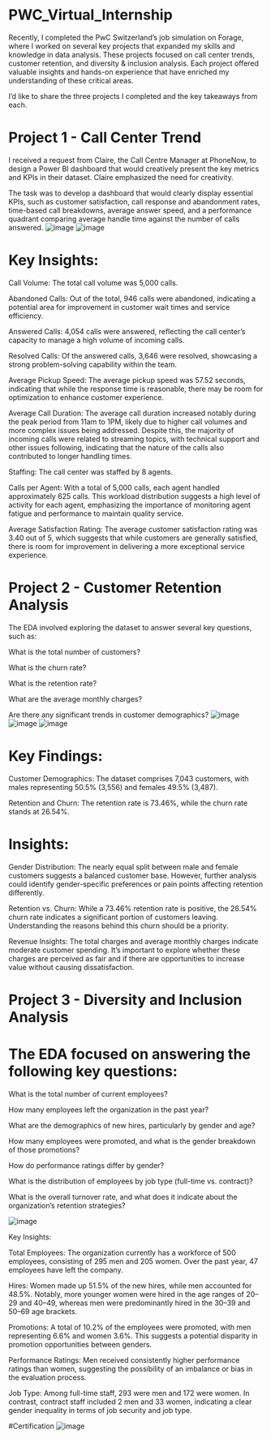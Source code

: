 # PWC_Virtual_Internship
Recently, I completed the PwC Switzerland’s job simulation on Forage, where I worked on several key projects that expanded my skills and knowledge in data analysis. These projects focused on call center trends, customer retention, and diversity & inclusion analysis. Each project offered valuable insights and hands-on experience that have enriched my understanding of these critical areas.

I’d like to share the three projects I completed and the key takeaways from each.

# Project 1 - Call Center Trend
I received a request from Claire, the Call Centre Manager at PhoneNow, to design a Power BI dashboard that would creatively present the key metrics and KPIs in their dataset. Claire emphasized the need for creativity.

The task was to develop a dashboard that would clearly display essential KPIs, such as customer satisfaction, call response and abandonment rates, time-based call breakdowns, average answer speed, and a performance quadrant comparing average handle time against the number of calls answered.
![image](https://github.com/user-attachments/assets/51d33e66-0323-46ab-a4a8-3b5746f628e5)
![image](https://github.com/user-attachments/assets/0eff9335-35b0-4614-8bc2-6cb96f34126e)
# Key Insights:

Call Volume: The total call volume was 5,000 calls.

Abandoned Calls: Out of the total, 946 calls were abandoned, indicating a potential area for improvement in customer wait times and service efficiency.

Answered Calls: 4,054 calls were answered, reflecting the call center’s capacity to manage a high volume of incoming calls.

Resolved Calls: Of the answered calls, 3,646 were resolved, showcasing a strong problem-solving capability within the team.

Average Pickup Speed: The average pickup speed was 57.52 seconds, indicating that while the response time is reasonable, there may be room for optimization to enhance customer experience.

Average Call Duration: The average call duration increased notably during the peak period from 11am to 1PM, likely due to higher call volumes and more complex issues being addressed. Despite this, the majority of incoming calls were related to streaming topics, with technical support and other issues following, indicating that the nature of the calls also contributed to longer handling times.

Staffing: The call center was staffed by 8 agents.

Calls per Agent: With a total of 5,000 calls, each agent handled approximately 625 calls. This workload distribution suggests a high level of activity for each agent, emphasizing the importance of monitoring agent fatigue and performance to maintain quality service.

Average Satisfaction Rating: The average customer satisfaction rating was 3.40 out of 5, which suggests that while customers are generally satisfied, there is room for improvement in delivering a more exceptional service experience.
# Project 2 - Customer Retention Analysis
The EDA involved exploring the dataset to answer several key questions, such as:

What is the total number of customers?

What is the churn rate?

What is the retention rate?

What are the average monthly charges?

Are there any significant trends in customer demographics?
![image](https://github.com/user-attachments/assets/769487bd-4ed6-4ae6-b5c5-6043f0d0a5ef)
![image](https://github.com/user-attachments/assets/af66bc97-501e-4a05-8fc5-784f2668aa9b)
![image](https://github.com/user-attachments/assets/ddace69f-ad8b-4dae-84f6-65fcaed824b5)
# Key Findings:

Customer Demographics: The dataset comprises 7,043 customers, with males representing 50.5% (3,556) and females 49.5% (3,487).

Retention and Churn: The retention rate is 73.46%, while the churn rate stands at 26.54%.

# Insights:

Gender Distribution: The nearly equal split between male and female customers suggests a balanced customer base. However, further analysis could identify gender-specific preferences or pain points affecting retention differently.

Retention vs. Churn: While a 73.46% retention rate is positive, the 26.54% churn rate indicates a significant portion of customers leaving. Understanding the reasons behind this churn should be a priority.

Revenue Insights: The total charges and average monthly charges indicate moderate customer spending. It’s important to explore whether these charges are perceived as fair and if there are opportunities to increase value without causing dissatisfaction.

# Project 3 - Diversity and Inclusion Analysis
# The EDA focused on answering the following key questions:

What is the total number of current employees?

How many employees left the organization in the past year?

What are the demographics of new hires, particularly by gender and age?

How many employees were promoted, and what is the gender breakdown of those promotions?

How do performance ratings differ by gender?

What is the distribution of employees by job type (full-time vs. contract)?

What is the overall turnover rate, and what does it indicate about the organization’s retention strategies?

![image](https://github.com/user-attachments/assets/f25adeec-5ada-49e5-ace2-395dc3afd03d)


Key Insights:

Total Employees: The organization currently has a workforce of 500 employees, consisting of 295 men and 205 women. Over the past year, 47 employees have left the company.

Hires: Women made up 51.5% of the new hires, while men accounted for 48.5%. Notably, more younger women were hired in the age ranges of 20–29 and 40–49, whereas men were predominantly hired in the 30–39 and 50–69 age brackets.

Promotions: A total of 10.2% of the employees were promoted, with men representing 6.6% and women 3.6%. This suggests a potential disparity in promotion opportunities between genders.

Performance Ratings: Men received consistently higher performance ratings than women, suggesting the possibility of an imbalance or bias in the evaluation process.

Job Type: Among full-time staff, 293 were men and 172 were women. In contrast, contract staff included 2 men and 33 women, indicating a clear gender inequality in terms of job security and job type.

#Certification
![image](https://github.com/user-attachments/assets/3ac0b613-ba41-4bc2-b9aa-270e93db5588)

